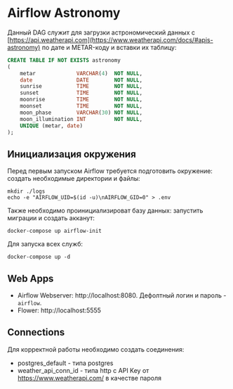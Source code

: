 # Airflow Astronomy
Данный DAG служит для загрузки астрономический данных с [https://api.weatherapi.com](https://www.weatherapi.com/docs/#apis-astronomy) по дате и METAR-коду и вставки их таблицу:
```sql
CREATE TABLE IF NOT EXISTS astronomy
(
    metar             VARCHAR(4)  NOT NULL,
    date              DATE        NOT NULL,
    sunrise           TIME        NOT NULL,
    sunset            TIME        NOT NULL,
    moonrise          TIME        NOT NULL,
    moonset           TIME        NOT NULL,
    moon_phase        VARCHAR(30) NOT NULL,
    moon_illumination INT         NOT NULL,
    UNIQUE (metar, date)
);

```

## Инициализация окружения

Перед первым запуском Airflow требуется подготовить окружение: создать необходимые директории и файлы:

```shell
mkdir ./logs
echo -e "AIRFLOW_UID=$(id -u)\nAIRFLOW_GID=0" > .env
```

Также необходимо проинициализироват базу данных: запустить миграции и создать акканут:

```shell
docker-compose up airflow-init
```

Для запуска всех служб:

```shell
docker-compose up -d
```
          
## Web Apps

* Airflow Webserver: http://localhost:8080. Дефолтный логин и пароль - `airflow`.
* Flower: http://localhost:5555

## Connections
Для корректной работы необходимо создать соединения:
* postgres_default - типа postgres
* weather_api_conn_id - типа http с API Key от https://www.weatherapi.com/ в качестве пароля
